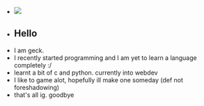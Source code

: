 -  ![](https://komarev.com/ghpvc/?username=geckguy&color=blueviolet)
- ## Hello
-  I am geck.
- I recently started programming and I am yet to learn a language completely :/
- learnt a bit of c and python. currently into webdev
- I like to game alot, hopefully ill make one someday (def not foreshadowing)
- that's all ig. goodbye
